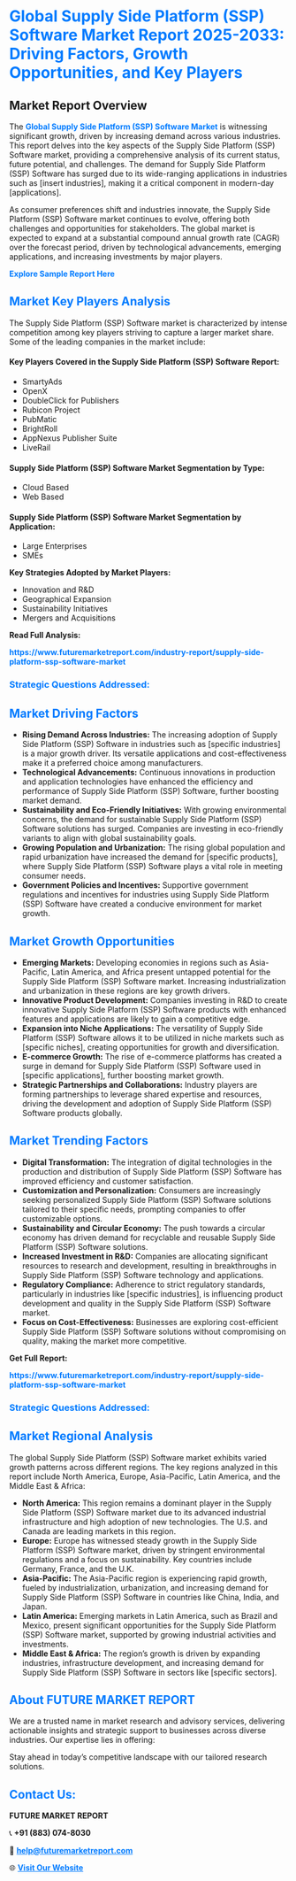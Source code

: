 <h1 style="color: #007BFF;">Global Supply Side Platform (SSP) Software Market Report 2025-2033: Driving Factors, Growth Opportunities, and Key Players</h1>

<section id="overview">
<h2>Market Report Overview</h2>
<p>The <a href="https://www.futuremarketreport.com/industry-report/supply-side-platform-ssp-software-market" style="color: #007BFF; text-decoration: none;"><strong>Global Supply Side Platform (SSP) Software Market</strong></a> is witnessing significant growth, driven by increasing demand across various industries. This report delves into the key aspects of the Supply Side Platform (SSP) Software market, providing a comprehensive analysis of its current status, future potential, and challenges. The demand for Supply Side Platform (SSP) Software has surged due to its wide-ranging applications in industries such as [insert industries], making it a critical component in modern-day [applications].</p>
<p>As consumer preferences shift and industries innovate, the Supply Side Platform (SSP) Software market continues to evolve, offering both challenges and opportunities for stakeholders. The global market is expected to expand at a substantial compound annual growth rate (CAGR) over the forecast period, driven by technological advancements, emerging applications, and increasing investments by major players.</p>
</section>

<section id="overview">
<p><a href="https://www.futuremarketreport.com/request-sample/reportId=40964" style="color: #007BFF; text-decoration: none;"><strong>Explore Sample Report Here</strong></a></p>
</section>

<section id="key-players">
<h2 style="color: #007BFF;">Market Key Players Analysis</h2>
<p>The Supply Side Platform (SSP) Software market is characterized by intense competition among key players striving to capture a larger market share. Some of the leading companies in the market include:</p>
<h4>Key Players Covered in the Supply Side Platform (SSP) Software Report:</h4>
<ul><li>SmartyAds</li><li>OpenX</li><li>DoubleClick for Publishers</li><li>Rubicon Project</li><li>PubMatic</li><li>BrightRoll</li><li>AppNexus Publisher Suite</li><li>LiveRail</li></ul>
<h4>Supply Side Platform (SSP) Software Market Segmentation by Type:</h4>
<ul><li>Cloud Based</li><li>Web Based</li></ul>

<h4>Supply Side Platform (SSP) Software Market Segmentation by Application:</h4>
<ul><li>Large Enterprises</li><li>SMEs</li></ul>
<p><strong>Key Strategies Adopted by Market Players:</strong></p>
<ul>
<li>Innovation and R&D</li>
<li>Geographical Expansion</li>
<li>Sustainability Initiatives</li>
<li>Mergers and Acquisitions</li>
</ul>
</section>

<section>
<p><strong>Read Full Analysis: </strong></p><a href="https://www.futuremarketreport.com/industry-report/supply-side-platform-ssp-software-market" style="color: #007BFF; text-decoration: none;"><strong>https://www.futuremarketreport.com/industry-report/supply-side-platform-ssp-software-market</strong></a>
<h3 style="color: #007BFF;">Strategic Questions Addressed:</h3>
</section>

<section id="driving-factors">
<h2 style="color: #007BFF;">Market Driving Factors</h2>
<ul>
<li><strong>Rising Demand Across Industries:</strong> The increasing adoption of Supply Side Platform (SSP) Software in industries such as [specific industries] is a major growth driver. Its versatile applications and cost-effectiveness make it a preferred choice among manufacturers.</li>
<li><strong>Technological Advancements:</strong> Continuous innovations in production and application technologies have enhanced the efficiency and performance of Supply Side Platform (SSP) Software, further boosting market demand.</li>
<li><strong>Sustainability and Eco-Friendly Initiatives:</strong> With growing environmental concerns, the demand for sustainable Supply Side Platform (SSP) Software solutions has surged. Companies are investing in eco-friendly variants to align with global sustainability goals.</li>
<li><strong>Growing Population and Urbanization:</strong> The rising global population and rapid urbanization have increased the demand for [specific products], where Supply Side Platform (SSP) Software plays a vital role in meeting consumer needs.</li>
<li><strong>Government Policies and Incentives:</strong> Supportive government regulations and incentives for industries using Supply Side Platform (SSP) Software have created a conducive environment for market growth.</li>
</ul>
</section>

<section id="growth-opportunities">
<h2 style="color: #007BFF;">Market Growth Opportunities</h2>
<ul>
<li><strong>Emerging Markets:</strong> Developing economies in regions such as Asia-Pacific, Latin America, and Africa present untapped potential for the Supply Side Platform (SSP) Software market. Increasing industrialization and urbanization in these regions are key growth drivers.</li>
<li><strong>Innovative Product Development:</strong> Companies investing in R&D to create innovative Supply Side Platform (SSP) Software products with enhanced features and applications are likely to gain a competitive edge.</li>
<li><strong>Expansion into Niche Applications:</strong> The versatility of Supply Side Platform (SSP) Software allows it to be utilized in niche markets such as [specific niches], creating opportunities for growth and diversification.</li>
<li><strong>E-commerce Growth:</strong> The rise of e-commerce platforms has created a surge in demand for Supply Side Platform (SSP) Software used in [specific applications], further boosting market growth.</li>
<li><strong>Strategic Partnerships and Collaborations:</strong> Industry players are forming partnerships to leverage shared expertise and resources, driving the development and adoption of Supply Side Platform (SSP) Software products globally.</li>
</ul>
</section>

<section id="trending-factors">
<h2 style="color: #007BFF;">Market Trending Factors</h2>
<ul>
<li><strong>Digital Transformation:</strong> The integration of digital technologies in the production and distribution of Supply Side Platform (SSP) Software has improved efficiency and customer satisfaction.</li>
<li><strong>Customization and Personalization:</strong> Consumers are increasingly seeking personalized Supply Side Platform (SSP) Software solutions tailored to their specific needs, prompting companies to offer customizable options.</li>
<li><strong>Sustainability and Circular Economy:</strong> The push towards a circular economy has driven demand for recyclable and reusable Supply Side Platform (SSP) Software solutions.</li>
<li><strong>Increased Investment in R&D:</strong> Companies are allocating significant resources to research and development, resulting in breakthroughs in Supply Side Platform (SSP) Software technology and applications.</li>
<li><strong>Regulatory Compliance:</strong> Adherence to strict regulatory standards, particularly in industries like [specific industries], is influencing product development and quality in the Supply Side Platform (SSP) Software market.</li>
<li><strong>Focus on Cost-Effectiveness:</strong> Businesses are exploring cost-efficient Supply Side Platform (SSP) Software solutions without compromising on quality, making the market more competitive.</li>
</ul>
</section>

<section>
<p><strong>Get Full Report: </strong></p><a href="https://www.futuremarketreport.com/industry-report/supply-side-platform-ssp-software-market" style="color: #007BFF; text-decoration: none;"><strong>https://www.futuremarketreport.com/industry-report/supply-side-platform-ssp-software-market</strong></a>
<h3 style="color: #007BFF;">Strategic Questions Addressed:</h3>
</section>


<section id="regional-analysis">
<h2 style="color: #007BFF;">Market Regional Analysis</h2>
<p>The global Supply Side Platform (SSP) Software market exhibits varied growth patterns across different regions. The key regions analyzed in this report include North America, Europe, Asia-Pacific, Latin America, and the Middle East & Africa:</p>
<ul>
<li><strong>North America:</strong> This region remains a dominant player in the Supply Side Platform (SSP) Software market due to its advanced industrial infrastructure and high adoption of new technologies. The U.S. and Canada are leading markets in this region.</li>
<li><strong>Europe:</strong> Europe has witnessed steady growth in the Supply Side Platform (SSP) Software market, driven by stringent environmental regulations and a focus on sustainability. Key countries include Germany, France, and the U.K.</li>
<li><strong>Asia-Pacific:</strong> The Asia-Pacific region is experiencing rapid growth, fueled by industrialization, urbanization, and increasing demand for Supply Side Platform (SSP) Software in countries like China, India, and Japan.</li>
<li><strong>Latin America:</strong> Emerging markets in Latin America, such as Brazil and Mexico, present significant opportunities for the Supply Side Platform (SSP) Software market, supported by growing industrial activities and investments.</li>
<li><strong>Middle East & Africa:</strong> The region’s growth is driven by expanding industries, infrastructure development, and increasing demand for Supply Side Platform (SSP) Software in sectors like [specific sectors].</li>
</ul>
</section>

<footer>
<h2 style="color: #007BFF;">About FUTURE MARKET REPORT</h2>
<p>We are a trusted name in market research and advisory services, delivering actionable insights and strategic support to businesses across diverse industries. Our expertise lies in offering:</p>

<p>Stay ahead in today’s competitive landscape with our tailored research solutions.</p>

<h2 style="color: #007BFF;">Contact Us:</h2>
<p><strong>FUTURE MARKET REPORT</strong></p>
<p>📞 <strong>+91 (883) 074-8030</strong></p>
<p>📧 <strong><a href="mailto:help@futuremarketreport.com" style="color: #007BFF;">help@futuremarketreport.com</a></strong></p>
<p>🌐 <strong><a href="https://www.futuremarketreport.com/" style="color: #007BFF;">Visit Our Website</a></strong></p>
</footer>